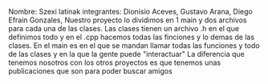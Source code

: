 Nombre: Szexi latinak
integrantes: Dionisio Aceves, Gustavo Arana, Diego Efrain Gonzales,
Nuestro proyecto lo dividimos en 1 main y dos archivos para cada una de las clases. Las clases tienen un archivo .h en el que definimos todo y en el .cpp hacemos todas las finciones y lo demas de las clases. 
En el main es en el que se mandan llamar todas las funciones y todo de las clases y en la que la gente puede "interactuar"
La diferencia que tenemos nosotros con los otros proyectos es que tenemos unas publicaciones que son para poder buscar amigos
